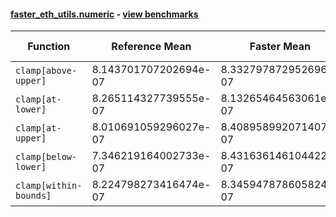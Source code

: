 #### [faster_eth_utils.numeric](https://github.com/BobTheBuidler/faster-eth-utils/blob/master/faster_eth_utils/numeric.py) - [view benchmarks](https://github.com/BobTheBuidler/faster-eth-utils/blob/master/benchmarks/test_numeric_benchmarks.py)

| Function | Reference Mean | Faster Mean | % Change | Speedup (%) | x Faster | Faster |
|----------|---------------|-------------|----------|-------------|----------|--------|
| `clamp[above-upper]` | 8.143701707202694e-07 | 8.332797872952696e-07 | -2.32% | -2.27% | 0.98x | ❌ |
| `clamp[at-lower]` | 8.265114327739555e-07 | 8.13265464563061e-07 | 1.60% | 1.63% | 1.02x | ✅ |
| `clamp[at-upper]` | 8.010691059296027e-07 | 8.408958992071407e-07 | -4.97% | -4.74% | 0.95x | ❌ |
| `clamp[below-lower]` | 7.346219164002733e-07 | 8.431636146104422e-07 | -14.78% | -12.87% | 0.87x | ❌ |
| `clamp[within-bounds]` | 8.224798273416474e-07 | 8.345947878605824e-07 | -1.47% | -1.45% | 0.99x | ❌ |

